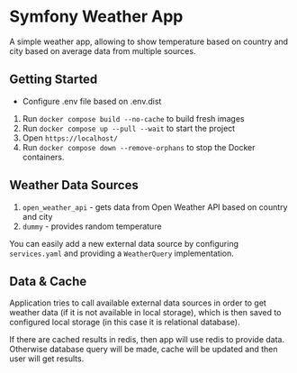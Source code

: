 # Symfony Weather App

A simple weather app, allowing to show temperature based on country and city based on average data from multiple sources.

## Getting Started

- Configure .env file based on .env.dist

1. Run `docker compose build --no-cache` to build fresh images
2. Run `docker compose up --pull --wait` to start the project
3. Open `https://localhost/`
4. Run `docker compose down --remove-orphans` to stop the Docker containers.

## Weather Data Sources

1. `open_weather_api` - gets data from Open Weather API based on country and city
2. `dummy` - provides random temperature

You can easily add a new external data source by configuring `services.yaml` and providing a `WeatherQuery` implementation.

## Data & Cache

Application tries to call available external data sources in order to get weather data (if it is not available in local storage),
which is then saved to configured local storage (in this case it is relational database).

If there are cached results in redis, then app will use redis to provide data.
Otherwise database query will be made, cache will be updated and then user will get results.
